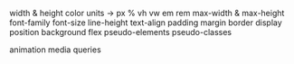 width & height
color
units -> px % vh vw em rem
max-width & max-height
font-family
font-size
line-height
text-align
padding
margin
border
display
position
background
flex
pseudo-elements
pseudo-classes

animation
media queries